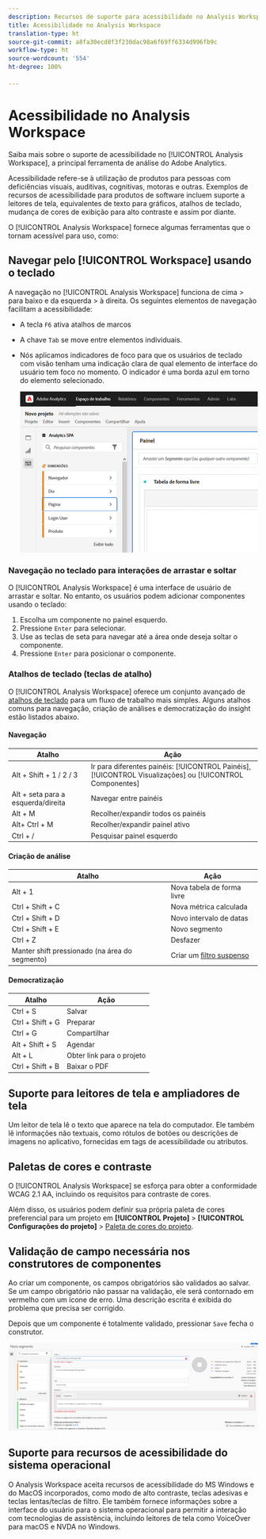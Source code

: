 ```yaml
---
description: Recursos de suporte para acessibilidade no Analysis Workspace
title: Acessibilidade no Analysis Workspace
translation-type: ht
source-git-commit: a8fa30ecd8f3f230dac98a6f69ff6334d996fb9c
workflow-type: ht
source-wordcount: '554'
ht-degree: 100%

---
```



# Acessibilidade no Analysis Workspace

Saiba mais sobre o suporte de acessibilidade no [!UICONTROL Analysis Workspace], a principal ferramenta de análise do Adobe Analytics.

Acessibilidade refere-se à utilização de produtos para pessoas com deficiências visuais, auditivas, cognitivas, motoras e outras. Exemplos de recursos de acessibilidade para produtos de software incluem suporte a leitores de tela, equivalentes de texto para gráficos, atalhos de teclado, mudança de cores de exibição para alto contraste e assim por diante.

O [!UICONTROL Analysis Workspace] fornece algumas ferramentas que o tornam acessível para uso, como:

## Navegar pelo [!UICONTROL Workspace] usando o teclado

A navegação no [!UICONTROL Analysis Workspace] funciona de cima > para baixo e da esquerda > à direita. Os seguintes elementos de navegação facilitam a acessibilidade:

* A tecla `F6` ativa atalhos de marcos
* A chave `Tab` se move entre elementos individuais.
* Nós aplicamos indicadores de foco para que os usuários de teclado com visão tenham uma indicação clara de qual elemento de interface do usuário tem foco no momento. O indicador é uma borda azul em torno do elemento selecionado.

   ![Indicador de foco](assets/focus-indicator.png)

### Navegação no teclado para interações de arrastar e soltar

O [!UICONTROL Analysis Workspace] é uma interface de usuário de arrastar e soltar. No entanto, os usuários podem adicionar componentes usando o teclado:

1. Escolha um componente no painel esquerdo.
1. Pressione `Enter` para selecionar.
1. Use as teclas de seta para navegar até a área onde deseja soltar o componente.
1. Pressione `Enter` para posicionar o componente.

### Atalhos de teclado (teclas de atalho)

O [!UICONTROL Analysis Workspace] oferece um conjunto avançado de [atalhos de teclado](https://experienceleague.adobe.com/docs/analytics/analyze/analysis-workspace/build-workspace-project/fa-shortcut-keys.html?lang=pt-BR) para um fluxo de trabalho mais simples. Alguns atalhos comuns para navegação, criação de análises e democratização do insight estão listados abaixo.

#### Navegação

| Atalho | Ação |
|---|---|
| Alt + Shift + 1 / 2 / 3 | Ir para diferentes painéis: [!UICONTROL Painéis], [!UICONTROL Visualizações] ou [!UICONTROL Componentes] |
| Alt + seta para a esquerda/direita | Navegar entre painéis |
| Alt + M | Recolher/expandir todos os painéis |
| Alt+  Ctrl + M | Recolher/expandir painel ativo |
| Ctrl + / | Pesquisar painel esquerdo |

#### Criação de análise

| Atalho | Ação |
|---|---|
| Alt + 1 | Nova tabela de forma livre |
| Ctrl + Shift + C | Nova métrica calculada |
| Ctrl + Shift + D | Novo intervalo de datas |
| Ctrl + Shift + E | Novo segmento |
| Ctrl + Z | Desfazer |
| Manter shift pressionado (na área do segmento) | Criar um [filtro suspenso](https://experienceleague.adobe.com/docs/analytics-learn/tutorials/analysis-workspace/using-panels/using-drop-down-filters.html?lang=pt-BR) |

#### Democratização

| Atalho | Ação |
|---|---|
| Ctrl + S | Salvar |
| Ctrl + Shift + G | Preparar |
| Ctrl + G | Compartilhar |
| Alt + Shift + S | Agendar |
| Alt + L | Obter link para o projeto |
| Ctrl + Shift + B | Baixar o PDF |

## Suporte para leitores de tela e ampliadores de tela

Um leitor de tela lê o texto que aparece na tela do computador. Ele também lê informações não textuais, como rótulos de botões ou descrições de imagens no aplicativo, fornecidas em tags de acessibilidade ou atributos.

## Paletas de cores e contraste

O [!UICONTROL Analysis Workspace] se esforça para obter a conformidade WCAG 2.1 AA, incluindo os requisitos para contraste de cores.

Além disso, os usuários podem definir sua própria paleta de cores preferencial para um projeto em **[!UICONTROL Projeto]** > **[!UICONTROL Configurações do projeto]** > [Paleta de cores do projeto](https://experienceleague.adobe.com/docs/analytics/analyze/analysis-workspace/build-workspace-project/color-palettes.html?lang=pt-BR).

## Validação de campo necessária nos construtores de componentes

Ao criar um componente, os campos obrigatórios são validados ao salvar. Se um campo obrigatório não passar na validação, ele será contornado em vermelho com um ícone de erro. Uma descrição escrita é exibida do problema que precisa ser corrigido.

Depois que um componente é totalmente validado, pressionar `Save` fecha o construtor.

![Validação de erro](assets/error-validation.png)

## Suporte para recursos de acessibilidade do sistema operacional

O Analysis Workspace aceita recursos de acessibilidade do MS Windows e do MacOS incorporados, como modo de alto contraste, teclas adesivas e teclas lentas/teclas de filtro. Ele também fornece informações sobre a interface do usuário para o sistema operacional para permitir a interação com tecnologias de assistência, incluindo leitores de tela como VoiceOver para macOS e NVDA no Windows.